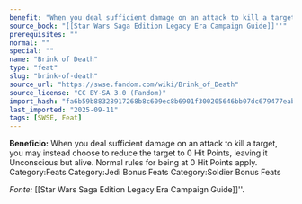 ```yaml
---
benefit: "When you deal sufficient damage on an attack to kill a target, you may instead choose to reduce the target to 0 Hit Points, leaving it Unconscious but alive. Normal rules for being at 0 Hit Points apply. Category:Feats Category:Jedi Bonus Feats Category:Soldier Bonus Feats"
source_book: "[[Star Wars Saga Edition Legacy Era Campaign Guide]]''"
prerequisites: ""
normal: ""
special: ""
name: "Brink of Death"
type: "feat"
slug: "brink-of-death"
source_url: "https://swse.fandom.com/wiki/Brink_of_Death"
source_license: "CC BY-SA 3.0 (Fandom)"
import_hash: "fa6b59b88328917268b8c609ec8b6901f300205646bb07dc679477eabe2d202b"
last_imported: "2025-09-11"
tags: [SWSE, Feat]
---
```

**Beneficio:** When you deal sufficient damage on an attack to kill a target, you may instead choose to reduce the target to 0 Hit Points, leaving it Unconscious but alive. Normal rules for being at 0 Hit Points apply. Category:Feats Category:Jedi Bonus Feats Category:Soldier Bonus Feats

*Fonte:* [[Star Wars Saga Edition Legacy Era Campaign Guide]]''.